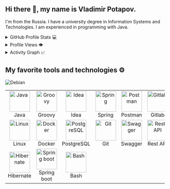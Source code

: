 ## Hi there 👋, my name is Vladimir Potapov.
I'm from the Russia.
I have a university degree in Information Systems and Technologies. I am experienced in programming with Java.



<details>
  <summary>GitHub Profile Stats 💻</summary>
  <br/>
<a href="https://github.com/vlj2007?tab=repositories">
  <img align="center" src="https://github-readme-stats.vercel.app/api?username=vlj2007&show=reviews,discussions_started,discussions_answered,prs_merged,prs_merged_percentage&show_icons=true&theme=transparent&bg_color=00000000" height="300px" />
</a>
<a href="https://github.com/vlj2007?tab=repositories">
  <img align="center" src="https://github-readme-stats.vercel.app/api/top-langs?username=vlj2007&layout=donut&langs_count=8&card_width=320&size_weight=0.5&count_weight=0.5&show_icons=true&theme=transparent&bg_color=00000000" height="300px"/>
</a>
 <br/>
</details>



<details>
  <summary>Profile Views 👁️</summary>
  <br/>
  <img src="https://komarev.com/ghpvc/?username=vlj2007&label=Profile%20views&style=flat-square&abbreviated=true" alt="vlj2007" />
</details>



<details>
  <summary>Activity Graph 📈</summary>
  <br/>

[![Ashutosh's github activity graph](https://github-readme-activity-graph.vercel.app/graph?username=vlj2007&bg_color=ffffff&color=000000&line=04e61b&point=403d3d&area=true&hide_border=true)](https://github.com/vlj2007/github-readme-activity-graph)

</details>



## My favorite tools and technologies ⚙️



<table>
  <tr>
    <td align="center" width="96">
     <img src="https://skillicons.dev/icons?i=java&theme=light" width="65" height="65" alt="Java" />
      <br>Java
    </td>
    <td align="center" width="96">
     <img src="https://raw.githubusercontent.com/marwin1991/profile-technology-icons/refs/heads/main/icons/groovy.png" width="65" height="65" alt="Groovy" />
      <br>Groovy
    </td>
    <td align="center" width="96">
     <img src="https://skillicons.dev/icons?i=idea&theme=light" width="65" height="65" alt="Idea" />
      <br>Idea
    </td>
    <td align="center" width="96">
     <img src="https://skillicons.dev/icons?i=spring&theme=light" width="65" height="65" alt="Spring" />
      <br>Spring
    </td>
    <td align="center" width="96">
     <img src="https://skillicons.dev/icons?i=postman&theme=light" width="65" height="65" alt="Postman" />
      <br>Postman 
    </td>
    <td align="center" width="96">
        <img src="https://skillicons.dev/icons?i=gitlab&theme=light" width="65" height="65" alt="Gitlab" />
      <br>Gitlab
    </td>
    <td align="center" width="96">
        <img src="https://techstack-generator.vercel.app/github-icon.svg" width="65" height="65" alt="GitHub" />
      <br>Github
    </td>
    <td align="center" width="96">
     <img src="https://skillicons.dev/icons?i=maven&theme=light" width="65" height="65" alt="Maven" />
      <br>Maven
    </td>
    


    
    
    
   
  </tr>
  <tr>
   <td align="center" width="96">
     <img src="https://skillicons.dev/icons?i=linux&theme=light" width="65" height="65" alt="Linux" />
      <br>Linux
  </td>
  <td align="center" width="96">
    <img src="https://techstack-generator.vercel.app/docker-icon.svg" width="65" height="65" alt="Docker" />
    <br>Docker
  </td>
  <td align="center" width="96">
    <img src="https://skillicons.dev/icons?i=postgres&theme=light" width="65" height="65" alt="PostgreSQL" />
    <br>PostgreSQL
  </td>  
  <td align="center" width="96">
    <img src="https://skillicons.dev/icons?i=git" width="65" height="65" alt="Git" />
  <br>Git
  </td>
    <td align="center" width="96">
      <img src="https://raw.githubusercontent.com/marwin1991/profile-technology-icons/refs/heads/main/icons/swagger.png" width="65" height="65" alt="Swagger" />
      <br>Swagger
    </td>
    <td align="center" width="96">
        <img src="https://techstack-generator.vercel.app/restapi-icon.svg" width="65" height="65" alt="Rest API" />
      <br>Rest API
    </td>
    <td align="center" width="96">
        <img src="https://raw.githubusercontent.com/marwin1991/profile-technology-icons/refs/heads/main/icons/lombok.png" width="65" height="65" alt="lombok" />
      <br>lombok
    </td>
      <td align="center" width="96">
        <img src="https://raw.githubusercontent.com/marwin1991/profile-technology-icons/refs/heads/main/icons/liquibase.png" width="65" height="65" alt="Liquibase" />
      <br>liquibase
    </td>
 </tr>
 <tr>
   <td align="center" width="96">
     <img src="https://raw.githubusercontent.com/marwin1991/profile-technology-icons/refs/heads/main/icons/hibernate.png" width="65" height="65" alt="Hibernate" />
     <br>Hibernate
   </td>
   <td align="center" width="96">
     <img src="https://raw.githubusercontent.com/marwin1991/profile-technology-icons/refs/heads/main/icons/spring_boot.png" width="65" height="65" alt="Spring boot" />
     <br>Spring boot
   </td>

  <td align="center" width="96">
     <img src="https://skillicons.dev/icons?i=bash" width="65" height="65" alt="Bash" />
     <br>Bash
   </td>


   
 
  </tr>



 

![Debian](https://img.shields.io/badge/Debian-D70A53?style=for-the-badge&logo=debian&logoColor=white)
 
</table>
